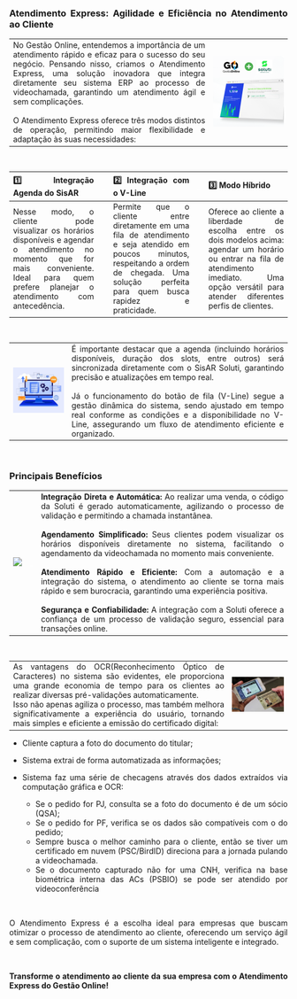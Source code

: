 <div style="text-align: justify">

### Atendimento Express: Agilidade e Eficiência no Atendimento ao Cliente

| | |
|-|-|
|No Gestão Online, entendemos a importância de um atendimento rápido e eficaz para o sucesso do seu negócio. Pensando nisso, criamos o Atendimento Express, uma solução inovadora que integra diretamente seu sistema ERP ao processo de videochamada, garantindo um atendimento ágil e sem complicações.<br><br>O Atendimento Express oferece três modos distintos de operação, permitindo maior flexibilidade e adaptação às suas necessidades: |![](https://github.com/Gestao-Online/public-docs/blob/b4bbaa138331bf4289c15b5684aa2d7ec5f860a3/erp-v2/marketplace/extensions/br.com.atendimento-express.gestao-online/assets/extensao_atedimento-express_soluti_02.png?raw=true)  |

<br>

|**1️⃣ Integração Agenda do SisAR** |<p style="color: white;"> _ </p>|**2️⃣ Integração com o V-Line** |<p style="color: white;"> _ </p>|**3️⃣ Modo Híbrido** |
|-|-|-|-|-|
|Nesse modo, o cliente pode visualizar os horários disponíveis e agendar o atendimento no momento que for mais conveniente. Ideal para quem prefere planejar o atendimento com antecedência. ||Permite que o cliente entre diretamente em uma fila de atendimento e seja atendido em poucos minutos, respeitando a ordem de chegada. Uma solução perfeita para quem busca rapidez e praticidade. ||Oferece ao cliente a liberdade de escolha entre os dois modelos acima: agendar um horário ou entrar na fila de atendimento imediato. Uma opção versátil para atender diferentes perfis de clientes. |

<br>

| | |
|-|-|
|![](https://github.com/Gestao-Online/public-docs/blob/03dfc778ae28d578c43d22dd87003b276aefee98/erp-v2/marketplace/extensions/br.com.atendimento-express.gestao-online/assets/extensao_atedimento-express_soluti_03.png?raw=true) |É importante destacar que a agenda (incluindo horários disponíveis, duração dos slots, entre outros) será sincronizada diretamente com o SisAR Soluti, garantindo precisão e atualizações em tempo real.<br><br>Já o funcionamento do botão de fila (V-Line) segue a gestão dinâmica do sistema, sendo ajustado em tempo real conforme as condições e a disponibilidade no V-Line, assegurando um fluxo de atendimento eficiente e organizado. |

<br>

### Principais Benefícios

| | | |
|-|-|-|
|![](https://github.com/Gestao-Online/public-docs/blob/b4bbaa138331bf4289c15b5684aa2d7ec5f860a3/erp-v2/marketplace/extensions/br.com.atendimento-express.gestao-online/assets/fluxo-certificado-soluti.gif?raw=true) |<p style="color: white;"> _ </p>|**Integração Direta e Automática:** Ao realizar uma venda, o código da Soluti é gerado automaticamente, agilizando o processo de validação e permitindo a chamada instantânea.<br><br>**Agendamento Simplificado:** Seus clientes podem visualizar os horários disponíveis diretamente no sistema, facilitando o agendamento da videochamada no momento mais conveniente.<br><br>**Atendimento Rápido e Eficiente:** Com a automação e a integração do sistema, o atendimento ao cliente se torna mais rápido e sem burocracia, garantindo uma experiência positiva.<br><br>**Segurança e Confiabilidade:** A integração com a Soluti oferece a confiança de um processo de validação seguro, essencial para transações online. |

<br>

| | |
|-|-|
|As vantagens do OCR(Reconhecimento Óptico de Caracteres) no sistema são evidentes, ele proporciona uma grande economia de tempo para os clientes ao realizar diversas pré-validações automaticamente. <br>Isso não apenas agiliza o processo, mas também melhora significativamente a experiência do usuário, tornando mais simples e eficiente a emissão do certificado digital: |![](https://github.com/Gestao-Online/public-docs/blob/ac7981692998e53e6cde4614d26404a51c43cb65/erp-v2/marketplace/extensions/br.com.atendimento-express.gestao-online/assets/extensao_atedimento-express_soluti_04.png?raw=true) |



* Cliente captura a foto do documento do titular;

* Sistema extrai de forma automatizada as informações;

* Sistema faz uma série de checagens através dos dados
extraídos via computação gráfica e OCR:

    * Se o pedido for PJ, consulta se a foto do documento é de um
sócio (QSA);
    * Se o pedido for PF, verifica se os dados são compatíveis com
o do pedido;
    * Sempre busca o melhor caminho para o cliente, então se
tiver um certificado em nuvem (PSC/BirdID) direciona para a
jornada pulando a videochamada.
    * Se o documento capturado não for uma CNH, verifica na
base biométrica interna das ACs (PSBIO) se pode ser
atendido por videoconferência

<br>

O Atendimento Express é a escolha ideal para empresas que buscam otimizar o processo de atendimento ao cliente, oferecendo um serviço ágil e sem complicação, com o suporte de um sistema inteligente e integrado.

<br>

**Transforme o atendimento ao cliente da sua empresa com o Atendimento Express do Gestão Online!**

</div>